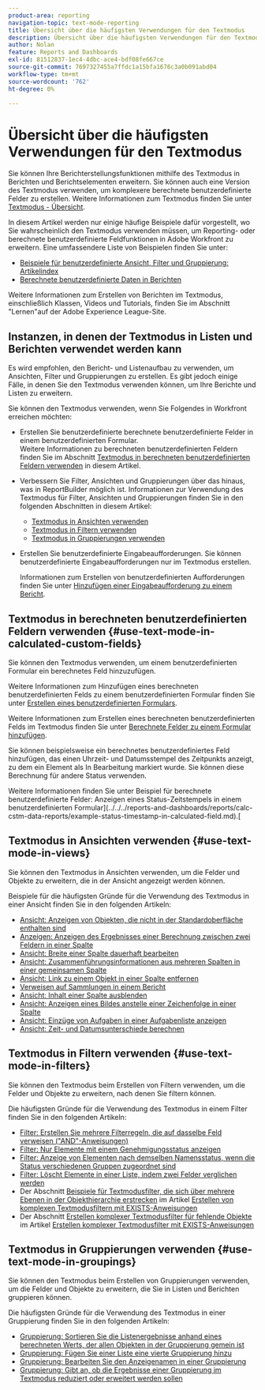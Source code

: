 ```yaml
---
product-area: reporting
navigation-topic: text-mode-reporting
title: Übersicht über die häufigsten Verwendungen für den Textmodus
description: Übersicht über die häufigsten Verwendungen für den Textmodus
author: Nolan
feature: Reports and Dashboards
exl-id: 81512837-1ec4-4dbc-ace4-bdf08fe667ce
source-git-commit: 7697327455a7ffdc1a15bfa1676c3a0b091abd04
workflow-type: tm+mt
source-wordcount: '762'
ht-degree: 0%

---
```


# Übersicht über die häufigsten Verwendungen für den Textmodus

<!-- Audited: 1/2024 -->

<!--
<p data-mc-conditions="QuicksilverOrClassic.Draft mode">(NOTE: Alina: ***This is linked to Understanding Text Mode (article), and the TOC article for examples of various reporting elements)</p>
-->

Sie können Ihre Berichterstellungsfunktionen mithilfe des Textmodus in Berichten und Berichtselementen erweitern. Sie können auch eine Version des Textmodus verwenden, um komplexere berechnete benutzerdefinierte Felder zu erstellen. Weitere Informationen zum Textmodus finden Sie unter [Textmodus - Übersicht](../../../reports-and-dashboards/reports/text-mode/understand-text-mode.md).

In diesem Artikel werden nur einige häufige Beispiele dafür vorgestellt, wo Sie wahrscheinlich den Textmodus verwenden müssen, um Reporting- oder berechnete benutzerdefinierte Feldfunktionen in Adobe Workfront zu erweitern. Eine umfassendere Liste von Beispielen finden Sie unter:

* [Beispiele für benutzerdefinierte Ansicht, Filter und Gruppierung: Artikelindex](../../../reports-and-dashboards/reports/custom-view-filter-grouping-samples/custom-view-filter-grouping-samples.md)
* [Berechnete benutzerdefinierte Daten in Berichten](../../../reports-and-dashboards/reports/calc-cstm-data-reports/calculated-custom-data-reports.md)

Weitere Informationen zum Erstellen von Berichten im Textmodus, einschließlich Klassen, Videos und Tutorials, finden Sie im Abschnitt &quot;Lernen&quot;auf der Adobe Experience League-Site.

<!--this link is outdated: 

For additional real-life text mode examples that other Workfront customers might have identified, visit the [Text Mode Reporting Discussions](https://one.workfront.com/s/topic/0TO0z000000cdHmGAI/text-mode-reporting?tabset-21363=3) tab in&nbsp; Adobe Workfront One or join the [Workfront Community](https://one.workfront.com/s/community) (requires logging in). &nbsp;

-->

## Instanzen, in denen der Textmodus in Listen und Berichten verwendet werden kann

Es wird empfohlen, den Bericht- und Listenaufbau zu verwenden, um Ansichten, Filter und Gruppierungen zu erstellen. Es gibt jedoch einige Fälle, in denen Sie den Textmodus verwenden können, um Ihre Berichte und Listen zu erweitern.

Sie können den Textmodus verwenden, wenn Sie Folgendes in Workfront erreichen möchten:

* Erstellen Sie benutzerdefinierte berechnete benutzerdefinierte Felder in einem benutzerdefinierten Formular.\
  Weitere Informationen zu berechneten benutzerdefinierten Feldern finden Sie im Abschnitt [Textmodus in berechneten benutzerdefinierten Feldern verwenden](#use-text-mode-in-calculated-custom-fields) in diesem Artikel.
* Verbessern Sie Filter, Ansichten und Gruppierungen über das hinaus, was in ReportBuilder möglich ist. Informationen zur Verwendung des Textmodus für Filter, Ansichten und Gruppierungen finden Sie in den folgenden Abschnitten in diesem Artikel:

   * [Textmodus in Ansichten verwenden](#use-text-mode-in-views)
   * [Textmodus in Filtern verwenden](#use-text-mode-in-filters)
   * [Textmodus in Gruppierungen verwenden](#use-text-mode-in-groupings)

* Erstellen Sie benutzerdefinierte Eingabeaufforderungen. Sie können benutzerdefinierte Eingabeaufforderungen nur im Textmodus erstellen.

  Informationen zum Erstellen von benutzerdefinierten Aufforderungen finden Sie unter [Hinzufügen einer Eingabeaufforderung zu einem Bericht](../../../reports-and-dashboards/reports/creating-and-managing-reports/add-prompt-report.md).

## Textmodus in berechneten benutzerdefinierten Feldern verwenden {#use-text-mode-in-calculated-custom-fields}

Sie können den Textmodus verwenden, um einem benutzerdefinierten Formular ein berechnetes Feld hinzuzufügen.

Weitere Informationen zum Hinzufügen eines berechneten benutzerdefinierten Felds zu einem benutzerdefinierten Formular finden Sie unter [Erstellen eines benutzerdefinierten Formulars](/help/quicksilver/administration-and-setup/customize-workfront/create-manage-custom-forms/form-designer/design-a-form/design-a-form.md).

Weitere Informationen zum Erstellen eines berechneten benutzerdefinierten Felds im Textmodus finden Sie unter [Berechnete Felder zu einem Formular hinzufügen](/help/quicksilver/administration-and-setup/customize-workfront/create-manage-custom-forms/form-designer/design-a-form/add-a-calculated-field.md).

Sie können beispielsweise ein berechnetes benutzerdefiniertes Feld hinzufügen, das einen Uhrzeit- und Datumsstempel des Zeitpunkts anzeigt, zu dem ein Element als In Bearbeitung markiert wurde. Sie können diese Berechnung für andere Status verwenden.

Weitere Informationen finden Sie unter Beispiel für berechnete benutzerdefinierte Felder: Anzeigen eines Status-Zeitstempels in einem benutzerdefinierten Formular](../../../reports-and-dashboards/reports/calc-cstm-data-reports/example-status-timestamp-in-calculated-field.md).[

<!--
<ul data-mc-conditions="QuicksilverOrClassic.Draft mode">
<li><a href="#display-a-status-timestamp-in-a-custom-form" class="MCXref xref">Display a Status timestamp in a Custom Form</a> </li>
</ul>
-->

<!--
<div data-mc-conditions="QuicksilverOrClassic.Draft mode">
<p><strong>Display a Status timestamp in a Custom Form</strong></p> 
<p data-mc-conditions="QuicksilverOrClassic.Draft mode">(NOTE: This section used to be undrafted but replaced it with a standlone article. See new article: /Content/Reports and Dashboards/Reports/Calc Cstm Data-Reports/example-status-timestamp-in-calculated-field.htm)</p>
<p>The following calculated field displays the date when the specified object status was modified. </p>
<ol>
<li value="1">Navigate to a Custom form where you want to add the field.</li>
<li value="2">Click <strong>Calculated</strong> to add a calculated custom field to the form.<br></li>
<li value="3">Specify a <strong>Label</strong> for the Custom Field, for example: <i>Status Timestamp Custom Field</i>.</li>
<li value="4">(Optional) Click the <strong>Name</strong> field to update it. The Name of the field matches the Label you just entered by default. </li>
<li value="5">Click&nbsp;<strong>Done</strong>. </li>
<li value="6">Click <strong>Save+Close</strong>.</li>
<li value="7">Re-open the Custom Form, and click the new Status Timestamp Custom Field on the form.</li>
<li value="8"> In the <strong>Calculation</strong> field, specify the following calculation for your Custom Field:<br><pre>IF(Status='INP',IF(ISBLANK({DE:Status Timestamp Custom Field}),$$NOW,{DE:Status Timestamp Custom Field}),{DE:Status Timestamp Custom Field}) </pre>
<p data-mc-conditions="QuicksilverOrClassic.Draft mode">(NOTE:Alina: text should wrap here.)</p>
<note type="note">  You must always use the three letter key for the Status in this calculation.
<br>For more information about the keys for Statuses, see
<a href="../../../administration-and-setup/customize-workfront/creating-custom-status-and-priority-labels/create-or-edit-a-status.md" class="MCXref xref">Create or edit a status</a>.
</note></li>
<li value="9"> Click <strong>Save+Close</strong>.<br>You can then report on the Status Timestamp Custom Field, or use it in other calculations in reports or Custom Fields.<br> <note type="note">  If your status changes to INP, then another status, then back to INP, Workfront captures only the timestamp of the first change to INP.
</note><br></li>
</ol>
</div>
-->

## Textmodus in Ansichten verwenden {#use-text-mode-in-views}

Sie können den Textmodus in Ansichten verwenden, um die Felder und Objekte zu erweitern, die in der Ansicht angezeigt werden können.

Beispiele für die häufigsten Gründe für die Verwendung des Textmodus in einer Ansicht finden Sie in den folgenden Artikeln:

* [Ansicht: Anzeigen von Objekten, die nicht in der Standardoberfläche enthalten sind](../../../reports-and-dashboards/reports/custom-view-filter-grouping-samples/view-display-objects-not-in-standard-interface.md)
* [Anzeigen: Anzeigen des Ergebnisses einer Berechnung zwischen zwei Feldern in einer Spalte](../../../reports-and-dashboards/reports/custom-view-filter-grouping-samples/view-calculation-between-two-fields.md)
* [Ansicht: Breite einer Spalte dauerhaft bearbeiten](../../../reports-and-dashboards/reports/custom-view-filter-grouping-samples/view-edit-column-width-permanently.md)
* [Ansicht: Zusammenführungsinformationen aus mehreren Spalten in einer gemeinsamen Spalte](../../../reports-and-dashboards/reports/custom-view-filter-grouping-samples/view-merge-columns.md)
* [Ansicht: Link zu einem Objekt in einer Spalte entfernen](../../../reports-and-dashboards/reports/custom-view-filter-grouping-samples/view-remove-link-to-object.md)
* [Verweisen auf Sammlungen in einem Bericht](../../../reports-and-dashboards/reports/text-mode/reference-collections-report.md)
* [Ansicht: Inhalt einer Spalte ausblenden](../../../reports-and-dashboards/reports/custom-view-filter-grouping-samples/view-hide-column-content.md)
* [Ansicht: Anzeigen eines Bildes anstelle einer Zeichenfolge in einer Spalte](../../../reports-and-dashboards/reports/custom-view-filter-grouping-samples/view-display-image-in-view.md)
* [Ansicht: Einzüge von Aufgaben in einer Aufgabenliste anzeigen](../../../reports-and-dashboards/reports/custom-view-filter-grouping-samples/view-display-task-identations.md)
* [Ansicht: Zeit- und Datumsunterschiede berechnen](../../../reports-and-dashboards/reports/custom-view-filter-grouping-samples/view-calculate-time-and-date-differences.md)

<!--
<div data-mc-conditions="QuicksilverOrClassic.Draft mode">
<p>The most common reason for using text mode in a view are: </p>
<ul>
<li><a href="#display-objects-that-are-not-included-in-the-standard-interface" class="MCXref xref">Display objects that are not included in the standard interface</a> </li>
<li><a href="#make-a-calculation-between-two-fields-in-a-column" class="MCXref xref">Make a calculation between two fields in a column</a> </li>
<li><a href="#edit-the-width-of-a-column-permanently" class="MCXref xref">Edit the width of a column permanently</a> </li>
<li>
<div>
<h2>Access requirements</h2>
<p>You must have the following access to perform the steps in this article:</p>
<table style="table-layout:auto">
<col>
<col>
<tbody>
<tr>
<td role="rowheader">Adobe Workfront plan*</td>
<td> <p>Any</p> </td>
</tr>
<tr>
<td role="rowheader">Adobe Workfront license*</td>
<td> <p>Plan </p> </td>
</tr>
<tr>
<td role="rowheader">Access level configurations*</td>
<td> <p>Edit access to Filters, Views, Groupings</p> <p>Edit access to&nbsp;Reports,&nbsp;Dashboards,&nbsp;Calendars to create a view in a report</p> <note type="note">
If you still don't have access, ask your Workfront administrator if they set additional restrictions in your access level. For information on how a Workfront administrator can modify your access level, see
<a href="../../../administration-and-setup/add-users/configure-and-grant-access/create-modify-access-levels.md" class="MCXref xref">Create or modify custom access levels</a>.
</note> </td>
</tr>
<tr>
<td role="rowheader">Object permissions</td>
<td> <p>Manage permissions to a report to create or edit a view in a report</p> <p>Manage permissions to a view to edit it</p> <p>For information on requesting additional access, see <a href="../../../workfront-basics/grant-and-request-access-to-objects/request-access.md" class="MCXref xref">Request access to objects </a>.</p> </td>
</tr>
</tbody>
</table>
<p>*To find out what plan, license type, or access you have, contact your Workfront administrator.</p>
</div> </li>
<li><a href="#edit-the-width-of-a-column-permanently" class="MCXref xref">Edit the width of a column permanently</a> </li>
<li><a href="#merge-multiple-columns-into-a-single-column" class="MCXref xref">Merge multiple columns into a single column</a> </li>
<li><a href="#remove-a-link-to-an-object-from-the-view" class="MCXref xref">Remove a link to an object from the view</a> </li>
<li><a href="#display-a-collection-in-a-view" class="MCXref xref">Display a collection in a view</a> </li>
<li><a href="#hide-the-content-of-a-column-in-a-view" class="MCXref xref">Hide the content of a column in a view</a> </li>
<li><a href="#display-an-image-in-a-view" class="MCXref xref">Display an image in a view</a> </li>
<li><a href="#display-task-indentations-in-a-view" class="MCXref xref">Display task indentations in a view</a> </li>
<li><a href="#calculate-time-and-date-differences" class="MCXref xref">Calculate time and date differences</a> </li>
</ul>
</div>
-->

<!--
<div data-mc-conditions="QuicksilverOrClassic.Draft mode">
<p><strong>Display objects that are not included in the standard interface</strong></p>
<p data-mc-conditions="QuicksilverOrClassic.Draft mode">(NOTE: see new article: /Content/Reports and Dashboards/Reports/Custom View Filter Grouping Samples/view-display-objects-not-in-standard-interface.htm)</p>
<p>You can display objects in a view that are not included in the standard mode interface. Some objects can be included in a view only by referencing them via text mode.<br>You can know which fields can be included in a view in either of the following ways:</p>
<ul>
<li>Use the <a href="../../../wf-api/general/api-explorer.md" class="MCXref xref">API Explorer</a> to discover other objects that can be referenced via text mode.<br>Not all the fields documented in the API Explorer are valid fields for text mode. Some fields are only reportable through the API.</li>
<li>A column or field name is not available in the standard mode interface, but the column or field ID is. Most objects that have a column or field ID also have a corresponding column or field name. However, in some cases, only the ID is displayed in the standard mode Interface. You can use text mode to include the column or field name in a view by replacing the <strong>fieldnameID</strong> with the <strong>fieldname:name</strong>.<br>For example, in the standard mode interface, the <strong>Sponsor ID</strong> field is available for a project, but the <strong>Sponsor Name</strong> field is not. You can use text mode to display the <strong>Sponsor Name</strong>, if you switch the <strong>Sponsor ID</strong> column to text mode and replace the text in the column with:<br><pre>valuefield=project:sponsor:name<br>querysort=project:sponsor:name<br>valueformat=HTML<br>displayname=Project Sponsor Name<br>linkedname=project<br>namekey=view.relatedcolumn<br>namekeyargkey.0=project<br>namekeyargkey.1=sponsorID</pre></li>
</ul>
<p><strong>Make a calculation between two fields in a column</strong></p> 
<p data-mc-conditions="QuicksilverOrClassic.Draft mode">(NOTE: see new article: /Content/Reports and Dashboards/Reports/Custom View Filter Grouping Samples/column-calculation-between-two-fields.htm)</p>
<p>For example, if you want to find out the number of week days that elapsed between two dates, you can use text mode syntax and data expressions to calculate this difference.<br>For example, we want to calculate the week day difference between the Planned Completion Date and the Actual Completion Date of a task.<br>To do this, you can add a new column to a task view, and <strong>Switch to Text Mode</strong>. In the <strong>Click to edit text</strong> dialog box, paste the following text: </p>
<pre>displayname=Week Day Difference<br>textmode=true<br>valueexpression=WEEKDAYDIFF({plannedCompletionDate},{actualCompletionDate})<br>valueformat=HTML</pre>
<p>You can use any other two dates in this calculation (Actual Start, Actual Completion, Projected Start, Projected Completion, etc).<br>For more information about calculated data expressions, see <a href="../../../reports-and-dashboards/reports/calc-cstm-data-reports/calculated-data-expressions.md" class="MCXref xref">Overview of calculated data expressions</a>.</p>
<p><strong>Edit the width of a column permanently</strong></p> 
<p data-mc-conditions="QuicksilverOrClassic.Draft mode">(NOTE: see new article: /Content/Reports and Dashboards/Reports/Custom View Filter Grouping Samples/column-edit-column-width-permanently.htm) </p>
<p>You can permanently change the width of a column by using these lines in the text mode of the column:</p>
<pre>width=200<br>usewidths=true</pre>
<p>For the <strong>width</strong> line, specify any number (in pixels), according to how wide you want the column to display in the report.</p>
<p><strong>Merge multiple columns into a single column</strong></p> 
<p data-mc-conditions="QuicksilverOrClassic.Draft mode">(NOTE: see new article: /Content/Reports and Dashboards/Reports/Custom View Filter Grouping Samples/view--merge-columns.htm)</p>
<ul>
<li> <p><a href="#merge-data-from-two-columns-with-a-line-break" class="MCXref xref">Merge data from two columns with a line break </a> </p> </li>
<li> <p><a href="#merge-data-from-two-columns-with-no-line-break" class="MCXref xref">Merge data from two columns with no line break </a> </p> </li>
</ul>
<h4 id="merge-data-from-two-columns-with-a-line-break">Merge data from two columns with a line break </h4>
<p>Do the following to share the data from multiple columns to display it in one common column with a line break between the values from each column:</p>
<ol>
<li value="1"> <p>Add a third column between the two columns you want to merge. </p> </li>
<li value="2"> <p>Add the following code in the middle column: </p> <p><pre>value=<br></pre><pre>valueformat=HTML</pre><pre>width=1</pre><pre>sharecol=true</pre> </p> </li>
<li value="3"> <p>Add the following text to the first column:</p> <p><code>sharecol=true</code> </p> </li>
</ol>
</div>
-->

<!--
<div data-mc-conditions="QuicksilverOrClassic.Draft mode">
<h4 id="merge-data-from-two-columns-with-no-line-break">Merge data from two columns with no line break </h4>
<p>You can share the data from multiple separate columns to display it in one column with no breaks or spaces between the values from each column. </p>
<p>To do this:</p>
<ol>
<li value="1"> <p>Add the following text to the first column:</p> <p><code>sharecol=true</code> </p> </li>
</ol> <note type="note">  Consider the following when using shared columns:
<ul>
<li>The <code>valueformat=HTML</code> line is mandatory in a shared column. Otherwise, the columns contain no information (they will be blank) when the report is exported from Workfront.</li>
<li>Conditional formatting may not be supported in merged columns.</li>
<li>Columns with the <strong>viewalias</strong> attribute can limit the amount of columns that you can merge. To avoid these limits, avoid using the <strong>viewalias</strong> attribute. If you must include the <strong>viewalias</strong> attribute in a column, make sure that they are the last item listed in the column.</li>
</ul>
</note>
<p><strong>Remove a link to an object from the view</strong></p> 
<p data-mc-conditions="QuicksilverOrClassic.Draft mode">(NOTE: see this new article: /Content/Reports and Dashboards/Reports/Custom View Filter Grouping Samples/column-remove-link-to-object.htm)</p>
<p>Some objects that you display in a view are links to the Details page of the object, by default. For example, the column that displays the Name of a project is a link to the project; the column that displays the Name of a user is a link to the user profile page.</p>
<p>You can remove this link using text mode.<br>For example, to remove the link to a task in a project report, you may use the following text mode in a column:</p>
<pre>displayname=Task Name<br>linkedname=direct<br>namekey=name<br>querysort=name<br>textmode=true<br>valueexpression={name}<br>valueformat=Compound</pre> <note type="note">  You can use similar code for other objects, and just replace the
<strong>valuefield</strong> line of the code with
<strong>valueexpression</strong>. This removes the link from the view.
</note>
<p><strong>Display a collection in a view</strong></p> 
<p data-mc-conditions="QuicksilverOrClassic.Draft mode">(NOTE: this already has its own article, maybe just list the other article in the TOC of the example) </p>
<p>Display a collection in a report view. A collection is a list of objects that are linked to one other object.<br>For information about displaying a collection in a report view, see the "Reference collections in a View of a report" section in the article <a href="../../../reports-and-dashboards/reports/text-mode/reference-collections-report.md" class="MCXref xref">Reference collections in a report</a>.</p>
<p><strong>Hide the content of a column in a view</strong></p> 
<p data-mc-conditions="QuicksilverOrClassic.Draft mode">(NOTE: see new article: /Content/Reports and Dashboards/Reports/Custom View Filter Grouping Samples/column-hide-column-content.htm) </p>
<p>You can build a column in a view for purposes of sorting the view by a certain field, but you can use text mode to hide the information inside the column from displaying in the view. In this case, the object in the column helps sort the view, but the information of that object does not display in the view.</p>
<p>For example, to hide the Task Number column in a task report, replace the text in the Task Number column with the following:</p>
<pre><strong>displayname=</strong>linkedname=direct<br>querysort=taskNumber<br>sortOrder=1<br>sortType=asc<br>textmode=true<br><strong>value=</strong>valueformat=int<br><strong>width=0</strong></pre>
<p>The important changes in this code which make the column hidden are:</p>
<ul>
<li><code>displayname</code>: This line must be blank.</li>
<li><code>valuefield</code>: This has been replaced by <em>value</em>, and must be blank.</li>
<li><code>width</code>: Depending on the field, this must have a value of <i>0</i> or <i>1</i>.</li>
</ul> <note type="note">  
<ul>
<li>You can use hidden columns to sort by a certain object that you do not want to display in the view.<br>For example, you can sort by Task Number in a task view in the example provided above, and hide the Task Number information from the view.</li>
<li>When you hide a column, note that the information in the column is hidden, but the column still exists in the view.</li>
</ul>
</note>
</div>
-->

<!--
<div data-mc-conditions="QuicksilverOrClassic.Draft mode">
<p><strong>Display an image in a view</strong></p>
<p data-mc-conditions="QuicksilverOrClassic.Draft mode">(NOTE: see new article: /Content/Reports and Dashboards/Reports/Custom View Filter Grouping Samples/column-display-image-in-view.htm) </p>
<p>You can replace the name of an object in a view with an image.</p> <note type="note">  Images appear in their actual resolution so try to use small images. This example is for projects, but it applies to any object with a
<strong>URL</strong> field. You can add it to any column to replace the value of the column with an image.
</note>
<p>To replace the name of a project in a project view with an image:</p>
<ol>
<li value="1"> <p>Ensure that you have an image that is stored on a server accessible from Workfront.</p> <note type="tip">
Avoid using images that are uploaded to Workfront. Because images stored in Workfront are not publicly available and have an access key that expires after a period of time, these images stop displaying in the view over time.
</note> </li>
<li value="2">  Go to a project, click the <strong>More</strong> menu <img src="assets/more-icon-45x33.png" style="width: 45;height: 33;"> next to the name of the project, then click <strong>Edit</strong>.  </li>
<li value="3">In the <strong>URL</strong> field, add the link to the image.</li>
<li value="4">Navigate to a project view in a list or report and customize the view.</li>
<li value="5">Click the header of the column for the <strong>Project Name</strong>, then click <strong>Switch to Text Mode</strong>.</li>
<li value="6">Add the following code to the column to the existing code:<br><pre>displayname=Link Project<br>image.name=Link Project<br>image.valuefield=URL<br>link.linkproperty.0.name=projectID<br>link.linkproperty.0.value=ID<br>link.lookup=link.edit<br>link.page=/view<br>link.valuefield=objCode<br>link.valueformat=val<br>textmode=true<br>type=image<br>valueformat=</pre> The image you selected replaces the Project Name in the project view.</li>
<li value="7">Click <strong>Save View</strong>.</li>
</ol>
</div>
-->

<!--
<div data-mc-conditions="QuicksilverOrClassic.Draft mode">
<p><strong>Display task indentations in a view</strong></p>
<p data-mc-conditions="QuicksilverOrClassic.Draft mode">(NOTE:new article to replace this: /Content/Reports and Dashboards/Reports/Custom View Filter Grouping Samples/view-display-task-identations.htm) </p>
<p>Add this code to the Task Name column in a task view, to display the tasks indented according to the Work Breakdown Structure of the project:</p>
<pre>valueexpression=IF({indent}<1,{name},IF({indent}<2,CONCAT(' - ',{name}),IF({indent}<3,CONCAT(' - - ',{name}),IF({indent}<4,CONCAT(' - - - ',{name}),CONCAT(' - - - - ',{name}))))) </pre>
<p>This adds up to four dashes before the task name to indicate the position of the child task. </p>
<p><strong>Calculate time and date differences</strong></p>
<p data-mc-conditions="QuicksilverOrClassic.Draft mode">(NOTE: replace with this article: /Content/Reports and Dashboards/Reports/Custom View Filter Grouping Samples/view-calculate-time-and-date-differences.htm ----- add to the toc article--- hide this content in this article) </p>
<note type="important">  You cannot calculate the time and date difference in Workfront between two different objects of the same kind. For example, you cannot calculate the time and date difference between two dates on two different projects, tasks, or issues.
</note>
<p>You can only calculate the difference between the following:</p>
<ul>
<li><a href="#calculate-the-time-and-date-difference-between-two-date-fields-on-the-same-object" class="MCXref xref">Calculate the time and date difference between two date fields on the same object</a> </li>
<li><a href="#calculate-the-time-and-date-difference-between-the-field-on-an-object-and-another-field-on-the-parent-object" class="MCXref xref">Calculate the time and date difference between the field on an object and another field on the parent object</a> </li>
</ul>
<h4 id="calculate-the-time-and-date-difference-between-two-date-fields-on-the-same-object"><strong>Calculate the time and date difference between two date fields on the same object</strong> </h4>
<p>For example, to calculate the difference between the Planned Completion Date and the Actual Completion Date of a task add the following column to a task report:</p>
<pre>displayname=Planned-Actual Completion Date<br>linkedname=direct<br>querysort=plannedCompletionDate<br>textmode=true<br>valueexpression=ROUND(DATEDIFF({plannedCompletionDate},{actualCompletionDate}),2)<br>valueformat=HTML</pre>
<p>The result displays in days. The timestamp on the date field is also taken into account, and the number of days might be followed by decimals if the timestamps don't match.</p>
<h4 id="calculate-the-time-and-date-difference-between-the-field-on-an-object-and-another-field-on-the-parent-object"><strong>Calculate the time and date difference between the field on an object and another field on the parent object</strong> </h4>
<p>For a list of objects and their parents, see the "Understanding the Interdependency and Hierarchy of Objects" section in <a href="../../../workfront-basics/navigate-workfront/workfront-navigation/understand-objects.md" class="MCXref xref">Understand objects in Adobe Workfront</a>.<br>For example, you can calculate the difference between the Planned Completion Date of a task and the Planned Completion Date of its parent task, or of the project that the task is on.</p>
<ul>
<li>Add the following column to a task view or report to calculate the difference between the Planned Completion Date of the task and that of the parent task:<br><pre>valueexpression=ROUND(DATEDIFF({plannedCompletionDate},{parent}.{plannedCompletionDate}),2)<br>textmode=true<br>valueformat=HTML<br>displayname=Parent Planned Completion - Planned Completion</pre></li>
<li>Add the following column to a task view or report to calculate the difference between the Planned Completion Date of the task and that of the project:<br><pre>displayname=Project Planned Completion - Planned Completion<br>textmode=true<br>valueexpression=ROUND(DATEDIFF({plannedCompletionDate},{project}.{plannedCompletionDate}),2)<br>valueformat=HTML</pre></li>
</ul>
</div>
-->

## Textmodus in Filtern verwenden {#use-text-mode-in-filters}

<!--
<p data-mc-conditions="QuicksilverOrClassic.Draft mode">(NOTE: replace all these links with the link to the actual articles; --- hide all the sections below)</p>
-->

Sie können den Textmodus beim Erstellen von Filtern verwenden, um die Felder und Objekte zu erweitern, nach denen Sie filtern können.

Die häufigsten Gründe für die Verwendung des Textmodus in einem Filter finden Sie in den folgenden Artikeln:

* [Filter: Erstellen Sie mehrere Filterregeln, die auf dasselbe Feld verweisen (&quot;AND&quot;-Anweisungen)](../../../reports-and-dashboards/reports/custom-view-filter-grouping-samples/filter-refrence-the-same-field-multiple-times.md)
* [Filter: Nur Elemente mit einem Genehmigungsstatus anzeigen](../../../reports-and-dashboards/reports/custom-view-filter-grouping-samples/filter-for-items-in-approval-status.md)
* [Filter: Anzeige von Elementen nach demselben Namensstatus, wenn die Status verschiedenen Gruppen zugeordnet sind](../../../reports-and-dashboards/reports/custom-view-filter-grouping-samples/filter-same-name-statuses-from-different-groups.md)
* [Filter: Löscht Elemente in einer Liste, indem zwei Felder verglichen werden](../../../reports-and-dashboards/reports/custom-view-filter-grouping-samples/filter-items-by-comparing-two-fields.md)
* Der Abschnitt [Beispiele für Textmodusfilter, die sich über mehrere Ebenen in der Objekthierarchie erstrecken](../../../reports-and-dashboards/reports/text-mode/create-complex-text-mode-filters-using-exists-statements.md#examples) im Artikel [Erstellen von komplexen Textmodusfiltern mit EXISTS-Anweisungen](../../../reports-and-dashboards/reports/text-mode/create-complex-text-mode-filters-using-exists-statements.md)
* Der Abschnitt [Erstellen komplexer Textmodusfilter für fehlende Objekte](../../../reports-and-dashboards/reports/text-mode/create-complex-text-mode-filters-using-exists-statements.md#missing-object-filters) im Artikel [Erstellen komplexer Textmodusfilter mit EXISTS-Anweisungen](../../../reports-and-dashboards/reports/text-mode/create-complex-text-mode-filters-using-exists-statements.md)

<!--
<div data-mc-conditions="QuicksilverOrClassic.Draft mode">
<p>The most common reasons for using text mode in a filter are:</p>
<p data-mc-conditions="QuicksilverOrClassic.Draft mode">(NOTE: previous content that was drafted when it was replaced by standalone articles linked above) </p>
<ul>
<li> <p><a href="#create-multiple-filter-rules-that-reference-the-same-field" class="MCXref xref">Create multiple Filter Rules that reference the same field</a> </p> </li>
<li> <p><a href="#filter-for-items-in-an-approval-status" class="MCXref xref">Filter for items in an approval status</a> </p> </li>
<li> <p><a href="#filter-for-items-by-same-name-statuses-when-the-statuses-are-associated-with-different-groups" class="MCXref xref">Filter for items by same-name statuses when the statuses are associated with different groups</a> </p> </li>
<li> <p><a href="#filter-items-by-comparing-two-fields" class="MCXref xref">Filter items by comparing two fields</a> </p> </li>
<li> <p><a href="#create-complex-text-mode-filters-that-span-multiple-levels-in-the-object-hierarchy">Creating Complex Text-Mode Filters that Span Multiple Levels in the Object Hierarchy</a> </p> </li>
<li> <p><a href="#create-complex-text-mode-filters-for-missing-objects">Creating Complex Text-Mode Filters for Missing Objects</a> </p> </li>
</ul>
<p><strong>Create multiple Filter Rules that reference the same field</strong></p>
<p data-mc-conditions="QuicksilverOrClassic.Draft mode">(NOTE: replace content with a link to here: /Content/Reports and Dashboards/Reports/Custom View Filter Grouping Samples/filter-refrence-the-same-field-multiple-times.htm) </p>
<p>In the standard mode interface, when attempting to create multiple filters that reference the same field (using the AND qualifier), one of the filters is deleted when you save the report and exit the report builder.<br>For example, Workfront does not allow you to save the following filter rules using the standard mode interface:<br>Task Name > Contains > Green<br>Task Name > Does Not Contain > Red<br>However, you can create these filters using text mode:</p>
<pre>name=green<br>name_Mod=cicontains<br>AND:1:name=red<br>AND:1:name_Mod=cinotcontains</pre>
<p><strong>Filter for items in an approval status</strong></p>
<p data-mc-conditions="QuicksilverOrClassic.Draft mode">(NOTE: replace this with a link to this: /Content/Reports and Dashboards/Reports/Custom View Filter Grouping Samples/filter-for-items-in-approval-status.htm--- hide the content from here) </p>
<p>To display only items in a certain status which is currently in Pending Approval:</p>
<ol>
<li value="1">Go to the filter you want to customize for a list of projects, for example.<br>This works the same for any other object with an approval status.</li>
<li value="2">Add a<strong>Filter Rule</strong> for the <strong>Status</strong> field of the object of your list.<br>For example, in a project report, add <strong>Status Equal Planning</strong>, if you want to display only projects which are in a status of <strong>Planning - Pending Approval</strong>.</li>
<li value="3">Click <strong>Switch to Text Mode</strong>.</li>
<li value="4">Modify the <em>status</em> line by adding a <strong>:A</strong> to the three letter key of the status:<br><pre>status=PLN:A<br>status_Mod=in</pre></li>
<li value="5">Click <strong>Save Filter</strong>.<br>You can use the same steps to filter for all statuses of all objects that could be associated with an approval process.</li>
</ol>
<p><strong>Filter for items by same-name statuses when the statuses are associated with different groups</strong></p> 
<p data-mc-conditions="QuicksilverOrClassic.Draft mode">(NOTE: link to this article: /Content/Reports and Dashboards/Reports/Custom View Filter Grouping Samples/filter-same-name-statuses-from-different-groups.htm) </p>
<p>You can have a task status assigned to Group A named <em>New Status</em> with the three-letter key <em>NST</em>. You may have another task status assigned to Group B also named <em>New Status</em> with the three-letter key <em>NES.</em> Although the names for the two statuses can be identical, the three letter code is always unique.<br>For more information about group statuses, see <a href="../../../administration-and-setup/manage-groups/manage-group-statuses/create-or-edit-a-group-status.md" class="MCXref xref">Create or edit a group status</a>.<br>To distinguish between the two statuses in our example you can modify the text mode of the filter applied to a task list to ensure items in both statuses are identified:</p>
<ol>
<li value="1">Go to the filter you want to customize for a list of tasks, for example.<br>This works the same for projects and issues, as well.</li>
<li value="2">Add a<strong>Filter Rule</strong> for the <strong>Status</strong> field of the object of your list.<br>For example, in a task report, add <strong>Status Equal New Status</strong>, if you want to display only tasks which are in a status of <strong>New Status</strong>.<br>Notice that you have only one option for a status named New Status.</li>
<li value="3">Click <strong>Switch to Text Mode</strong>.<br>The following code should display:<br><pre xml:space="preserve">status=NST<br>status_Mod=in </pre><note type="note">
Only one status displays here. The status line displays one of the three-letter keys for one of the statuses.
</note></li>
<li value="4">Add the following two lines of code to add the status that is missing from the filter:<br><pre>status=NST<br>status_Mod=in<br>OR:1:status=NES<br>OR:1:status_Mod=in</pre></li>
<li value="5">Click <strong>Save Filter</strong>.</li>
</ol>
<p><strong>Filter items by comparing two fields</strong></p>
<p data-mc-conditions="QuicksilverOrClassic.Draft mode">(NOTE: replace this and hide, the new article is: /Content/Reports and Dashboards/Reports/Custom View Filter Grouping Samples/filter-items-by-comparing-two-fields.htm)</p>
<p>For example, you can display only tasks where the Actual Completion Date of the task is greater than the Planned Completion Date:</p>
<ol>
<li value="1">Go to the filter you want to customize on a task list, for example.</li>
<li value="2">Click <strong>Add Filter Rule</strong> for the <strong>Actual Completion Date</strong> field.</li>
<li value="3">Click <strong>Switch to Text Mode</strong>.</li>
<li value="4">Replace the text with the following code:<br><pre>actualCompletionDate=FIELD:plannedCompletionDate<br>actualCompletionDate_Mod=gt</pre></li>
<li value="5">Click <strong>Save Filter</strong>.</li>
</ol>
<p><strong>Create complex Text Mode filters that span multiple levels in the object hierarchy</strong></p>
<p data-mc-conditions="QuicksilverOrClassic.Draft mode">(NOTE: Alina - links in this section and the following one are correct.)&nbsp;</p>
<p>Using EXISTS statements in the text mode interface, you can filter for objects that are removed from the filter object by more than two levels of hierarchy.</p>
<p>For information about filtering across multiple levels of object hierarchy, see the section <a href="../../../reports-and-dashboards/reports/text-mode/create-complex-text-mode-filters-using-exists-statements.md#examples" class="MCXref xref">Examples of text mode filters that span multiple levels in the object hierarchy</a> in the article <a href="../../../reports-and-dashboards/reports/text-mode/create-complex-text-mode-filters-using-exists-statements.md" class="MCXref xref">Create complex Text Mode filters using EXISTS statements</a>.</p>
<p><strong>Create complex Text Mode filters for missing objects</strong></p>
<p>Using EXISTS statements in the text mode interface, you can filter for objects that are missing. For example, you can display a list of users who did not log time in Workfront within a certain period of time or a list of custom fields that are not associated with any custom forms.</p>
<p>For information about filtering for missing objects, see the section <a href="../../../reports-and-dashboards/reports/text-mode/create-complex-text-mode-filters-using-exists-statements.md#missing-object-filters" class="MCXref xref">Create complex text mode filters for missing objects</a> in the article <a href="../../../reports-and-dashboards/reports/text-mode/create-complex-text-mode-filters-using-exists-statements.md" class="MCXref xref">Create complex Text Mode filters using EXISTS statements</a>.</p>
</div>
-->

## Textmodus in Gruppierungen verwenden {#use-text-mode-in-groupings}

<!--
<p data-mc-conditions="QuicksilverOrClassic.Draft mode">(NOTE: replace all these links with the link to the actual articles; --- hide all the sections below)</p>
-->

Sie können den Textmodus beim Erstellen von Gruppierungen verwenden, um die Felder und Objekte zu erweitern, die Sie in Listen und Berichten gruppieren können.

Die häufigsten Gründe für die Verwendung des Textmodus in einer Gruppierung finden Sie in den folgenden Artikeln:

* [Gruppierung: Sortieren Sie die Listenergebnisse anhand eines berechneten Werts, der allen Objekten in der Gruppierung gemein ist](../../../reports-and-dashboards/reports/custom-view-filter-grouping-samples/grouping-by-calculated-common-values.md)
* [Gruppierung: Fügen Sie einer Liste eine vierte Gruppierung hinzu](../../../reports-and-dashboards/reports/custom-view-filter-grouping-samples/grouping-add-fourth-grouping.md)
* [Gruppierung: Bearbeiten Sie den Anzeigenamen in einer Gruppierung](../../../reports-and-dashboards/reports/custom-view-filter-grouping-samples/grouping-rename-grouping.md)
* [Gruppierung: Gibt an, ob die Ergebnisse einer Gruppierung im Textmodus reduziert oder erweitert werden sollen](../../../reports-and-dashboards/reports/custom-view-filter-grouping-samples/grouping-collapsed-or-expanded-results.md)

<!--
<div data-mc-conditions="QuicksilverOrClassic.Draft mode">
<p>The most common reasons for using text mode in a grouping are:</p> 
<p data-mc-conditions="QuicksilverOrClassic.Draft mode">(NOTE: drafted this content when the standalone articles that replaced these sections were turned live) </p>
<ul>
<li><a href="#group-results-by-a-calculated-value-common-to-all-objects-in-the-grouping" class="MCXref xref">Group results by a calculated value common to all objects in the grouping</a> </li>
<li><a href="#add-a-fourth-grouping-in-a-standard-report" class="MCXref xref">Add a fourth grouping in a standard report</a> </li>
<li><a href="#rename-a-grouping" class="MCXref xref">Rename a Grouping</a> </li>
<li data-mc-conditions="QuicksilverOrClassic.Quicksilver"><a href="#indicate-whether-the-results-in-a-grouping-should-be-collapsed-or-expanded" class="MCXref xref">Indicate whether the results in a Grouping should be collapsed or expanded</a> </li>
</ul>
<p><strong>Group results by a calculated value common to all objects in the grouping</strong></p> 
<p data-mc-conditions="QuicksilverOrClassic.Draft mode">(NOTE: hide this and see this article instead: /Content/Reports and Dashboards/Reports/Custom View Filter Grouping Samples/grouping-by-calculated-common-values.htm) </p>
<p>For example, you might want to view your tasks grouped by Percent Complete in ranges of 0-25, 26-50, 51-75, 75-99, and 100. Doing so would require using text mode for your grouping.<br>The grouping that you want to use for this example is:</p> 
<p data-mc-conditions="QuicksilverOrClassic.Draft mode">(NOTE:&nbsp;Alina: this should wrap within the page margins)</p>
<pre>textmode=true<br>group.0.valueexpression=IF({percentComplete}>=0&&{percentComplete}<=25,'0-25%',IF({percentComplete}>25&&{percentComplete}<=50,'26-50%',IF({percentComplete}>50&&{percentComplete}<=75,'51-75%',IF({percentComplete}>75&&{percentComplete}<=100,'76-100%',''))))<br>group.0.linkedname=direct<br>group.0.valueformat=doubleAsString<br>group.0.namekey=percentComplete</pre>
<p><strong>Add a fourth grouping in a standard report</strong></p>
<p data-mc-conditions="QuicksilverOrClassic.Draft mode">(NOTE: hide and replace this with: /Content/Reports and Dashboards/Reports/Custom View Filter Grouping Samples/grouping-add-fourth-grouping.htm)&nbsp;</p>
<p>You can have four groupings in a matrix report. For more information about matrix reports, see <a href="../../../reports-and-dashboards/reports/creating-and-managing-reports/create-matrix-report.md" class="MCXref xref">Create a matrix report</a>.<br>You can only have three groupings in a standard report through the standard interface. To add a fourth grouping in a standard report, you must use text mode.<br><img src="assets/four-groupings-in-a-standard-report-350x59.png" alt="Four_groupings_in_a_standard_report.png" style="width: 350;height: 59;"><br>For example, you have a task report which is grouped by Project Name, Progress Status and Planned Completion Date. You want to add a fourth grouping, for Assigned To Name. You can do that, with the following code inside your grouping builder:</p>
<pre>group.0.linkedname=project<br>group.0.namekey=view.relatedcolumn<br>group.0.namekeyargkey.0=project<br>group.0.namekeyargkey.1=name<br>group.0.valuefield=project:name<br>group.0.valueformat=string<br>group.1.enumclass=com.attask.common.constants.ProgressStatusEnum<br>group.1.enumtype=TASK<br>group.1.linkedname=direct<br>group.1.namekey=progressStatus<br>group.1.type=enum<br>group.1.valuefield=progressStatus<br>group.1.valueformat=val<br>group.2.groupdatesby=WY<br>group.2.linkedname=direct<br>group.2.namekey=plannedCompletionDate<br>group.2.notime=false<br>group.2.valuefield=plannedCompletionDate<br>group.2.valueformat=atDateAsWeekString<br>group.3.valuefield=assignedTo:name<br>group.3.valueformat=HTML<br>textmode=true</pre>
<p><strong>Rename a Grouping</strong></p>
<p data-mc-conditions="QuicksilverOrClassic.Draft mode">(NOTE: hide here and this is the new article: /Content/Reports and Dashboards/Reports/Custom View Filter Grouping Samples/grouping-rename-grouping.htm) </p>
<p>You can rename groupings to something more familiar to your users. To do that, you can do one of the following in a grouping:</p>
<ol>
<li value="1">When customizing a grouping, click <strong>Switch to Text Mode</strong>.</li>
<li value="2">Remove all the lines in the text mode interface of the grouping that have the word "name" in them, then add the line: <pre>group.0.name=Your Value</pre> You can also leave the <code>group.0.name</code> line blank, in which case the grouping shows the name of the value you are grouping by.<br>Or</li>
<li value="3">Add the following line to the existing text mode code in a Grouping:<br><pre>group.0.displayname=Your Value</pre>
<p data-mc-conditions="QuicksilverOrClassic.Draft mode">(NOTE: Alina: maybe add a screen shot here?) </p>
</li>
</ol>
<div data-mc-conditions="QuicksilverOrClassic.Quicksilver">
<p><strong>Indicate whether the results in a Grouping should be collapsed or expanded</strong></p>
<p data-mc-conditions="QuicksilverOrClassic.Draft mode">(NOTE: hide this and its own article: /Content/Reports and Dashboards/Reports/Custom View Filter Grouping Samples/grouping-collapsed-or-expanded-results.htm) </p>
<p>You can indicate whether the results in a grouping should display collapsed or expanded in a list or report. The results in a grouping display expanded, by default. For information about creating a grouping, see <a href="../../../reports-and-dashboards/reports/reporting-elements/create-groupings.md" class="MCXref xref">Create groupings in Adobe Workfront</a>.</p>
<ol>
<li value="1">When customizing a grouping, click <strong>Switch to Text Mode</strong>.</li>
<li value="2"> <p>Add the code for your custom grouping, then add the following line for a first-level grouping:</p> <p><code>group.0.iscollapsed=true</code> to display the grouping collapsed</p> <p>Or</p> <p><code>group.0.iscollapsed=false</code> to display the grouping expanded.</p> </li>
<li value="3"> <p>Click <strong>Done</strong>, then <strong>Save Grouping</strong> when you modify the grouping in a list.</p> <p>Or </p> <p>Click <strong>Done</strong>, then <strong>Save + Close</strong> when you modify the grouping in a report.</p> </li>
</ol> <note type="tip">  
<ul>
<li>When you manually adjust groupings when viewing a list, Workfront remembers your manual preference until you log out. When you log back in, the list displays according to this setting.</li>
<li>The results of a grouping always display expanded after accessing them from a chart element.
<MadCap:conditionalText data-mc-conditions="QuicksilverOrClassic.Draft mode">
(NOTE: the tips repeat in the Create groupings to organize results article, Understanding text mode, Edit groupings to organize reports, Create a Custom Report)
</MadCap:conditionalText>
</li>
</ul>
</note>
</div>
</div>
-->

<!--
<div data-mc-conditions="QuicksilverOrClassic.Draft mode">
<h2>Examples of views, filters, and groupings built in text mode</h2>
<p>You can use the text mode of complex views, filters and groupings which have been built by Workfront.</p>
<p>For more examples of already built text mode views, groupings and filters, see <a href="../../../reports-and-dashboards/reports/custom-view-filter-grouping-samples/custom-view-filter-grouping-samples.md" class="MCXref xref">Custom View, Filter, and Grouping samples</a>.</p>
</div>
-->
